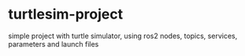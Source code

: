 # turtlesim-project
simple project with turtle simulator, using ros2 nodes, topics, services, parameters and launch files
